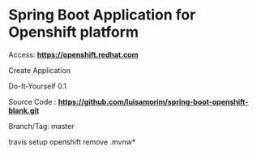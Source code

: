 # Spring Boot Application for Openshift platform

Access: **https://openshift.redhat.com**

Create Application 

Do-It-Yourself 0.1

Source Code : **https://github.com/luisamorim/spring-boot-openshift-blank.git**

Branch/Tag: master

travis setup openshift
remove .mvnw*